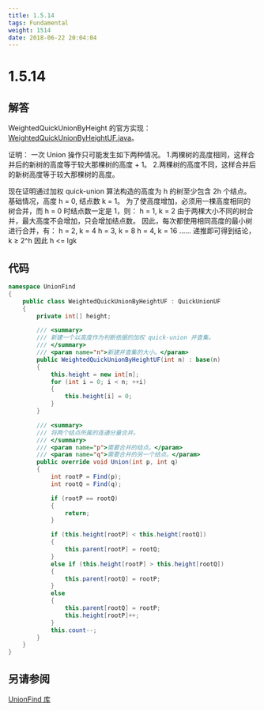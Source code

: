 ```yaml
---
title: 1.5.14
tags: Fundamental
weight: 1514
date: 2018-06-22 20:04:04
---
```


# 1.5.14


## 解答

WeightedQuickUnionByHeight 的官方实现：[WeightedQuickUnionByHeightUF.java](http://algs4.cs.princeton.edu/15uf/WeightedQuickUnionByHeightUF.java.html)。

证明：
 一次 Union 操作只可能发生如下两种情况。
 1.两棵树的高度相同，这样合并后的新树的高度等于较大那棵树的高度 + 1。
 2.两棵树的高度不同，这样合并后的新树高度等于较大那棵树的高度。 

现在证明通过加权 quick-union 算法构造的高度为 h 的树至少包含 2h 个结点。
基础情况，高度 h = 0, 结点数 k = 1。
为了使高度增加，必须用一棵高度相同的树合并，而 h = 0 时结点数一定是 1，则：
h = 1, k = 2
由于两棵大小不同的树合并，最大高度不会增加，只会增加结点数。
因此，每次都使用相同高度的最小树进行合并，有：
h = 2, k = 4
h = 3, k = 8
h = 4, k = 16
......
递推即可得到结论，k ≥ 2^h
因此 h <= lgk

## 代码

```csharp
namespace UnionFind
{
    public class WeightedQuickUnionByHeightUF : QuickUnionUF
    {
        private int[] height;

        /// <summary>
        /// 新建一个以高度作为判断依据的加权 quick-union 并查集。
        /// </summary>
        /// <param name="n">新建并查集的大小。</param>
        public WeightedQuickUnionByHeightUF(int n) : base(n)
        {
            this.height = new int[n];
            for (int i = 0; i < n; ++i)
            {
                this.height[i] = 0;
            }
        }

        /// <summary>
        /// 将两个结点所属的连通分量合并。
        /// </summary>
        /// <param name="p">需要合并的结点。</param>
        /// <param name="q">需要合并的另一个结点。</param>
        public override void Union(int p, int q)
        {
            int rootP = Find(p);
            int rootQ = Find(q);

            if (rootP == rootQ)
            {
                return;
            }

            if (this.height[rootP] < this.height[rootQ])
            {
                this.parent[rootP] = rootQ;
            }
            else if (this.height[rootP] > this.height[rootQ])
            {
                this.parent[rootQ] = rootP;
            }
            else
            {
                this.parent[rootQ] = rootP;
                this.height[rootP]++;
            }
            this.count--;
        }
    }
}
```

## 另请参阅

[UnionFind 库](https://github.com/ikesnowy/Algorithms-4th-Edition-in-Csharp/tree/master/1%20Fundamental/1.5/UnionFind)

